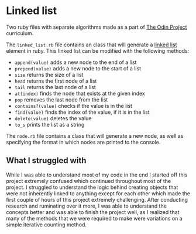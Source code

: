 # Linked list

Two ruby files with separate algorithms made as a part of [The Odin Project](theodinproject.com) curriculum.

The `linked_list.rb` file contains an class that will generate a [linked list](https://en.wikipedia.org/wiki/Linked_list) element in ruby. This linked list can be modified with the following methods:
- `append(value)` adds a new node to the end of a list
- `prepend(value)` adds a new node to the start of a list
- `size` returns the size of a list
- `head` returns the first node of a list
- `tail` returns the last node of a list
- `at(index)` finds the node that exists at the given index
- `pop` removes the last node from the list
- `contains?(value)` checks if the value is in the list
- `find(value)` finds the index of the value, if it is in the list
- `delete(value)` deletes the value
- `to_s` prints the list as a string

The `node.rb` file contains a class that will generate a new node, as well as specifying the format in which nodes are printed to the console.

## What I struggled with

While I was able to understand most of my code in the end I started off this project extremely confused which continued throughout most of the project. I struggled to understand the logic behind creating objects that were not inherently linked to anything except for each other which made the first couple of hours of this project extremely challenging. After conducting research and ruminating over it more, I was able to understand the concepts better and was able to finish the project well, as I realized that many of the methods that we were required to make were variations on a simple iterative counting method.